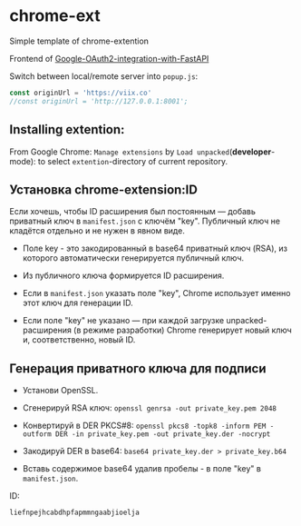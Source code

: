 # chrome-ext

Simple template of chrome-extention

Frontend of [Google-OAuth2-integration-with-FastAPI](https://github.com/diixo/Google-OAuth2-integration-with-FastAPI)


Switch between local/remote server into `popup.js`:
```javascript
const originUrl = 'https://viix.co'
//const originUrl = 'http://127.0.0.1:8001';
```


## Installing extention:

From Google Chrome: `Manage extensions` by `Load unpacked`(**developer**-mode): to select `extention`-directory of current repository.


## Установка chrome-extension:ID

Если хочешь, чтобы ID расширения был постоянным — добавь приватный ключ в `manifest.json` с ключём "key".
Публичный ключ не кладётся отдельно и не нужен в явном виде.

* Поле key - это закодированный в base64 приватный ключ (RSA), из которого автоматически генерируется публичный ключ.

* Из публичного ключа формируется ID расширения.

* Если в `manifest.json` указать поле "key", Chrome использует именно этот ключ для генерации ID.

* Если поле "key" не указано — при каждой загрузке unpacked-расширения (в режиме разработки) Chrome генерирует новый ключ и, соответственно, новый ID.


## Генерация приватного ключа для подписи

* Установи OpenSSL.

* Сгенерируй RSA ключ: `openssl genrsa -out private_key.pem 2048`

* Конвертируй в DER PKCS#8: `openssl pkcs8 -topk8 -inform PEM -outform DER -in private_key.pem -out private_key.der -nocrypt`

* Закодируй DER в base64: `base64 private_key.der > private_key.b64`

* Вставь содержимое base64 удалив пробелы - в поле "key" в `manifest.json`.

ID:
```bash
liefnpejhcabdhpfapmmngaabjioelja
```
